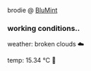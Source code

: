 brodie @ [BluMint](https://www.linkedin.com/company/blumint-io/)

<!--weather_start-->
### working conditions..

weather: broken clouds ☁️

temp: 15.34 °C 👕

<!--weather_end-->
